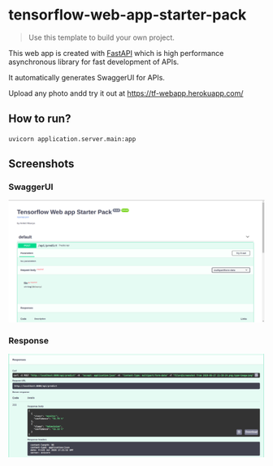 # tensorflow-web-app-starter-pack
> Use this template to build your own project.

This web app is created with [FastAPI](https://fastapi.tiangolo.com/) which is high performance asynchronous library for fast development of APIs.

It automatically generates SwaggerUI for APIs.

Upload any photo andd try it out at https://tf-webapp.herokuapp.com/

## How to run?

`uvicorn application.server.main:app`

## Screenshots

### SwaggerUI
![SwaggerUI](images/main.png)


### Response
![Response](images/response.png)
